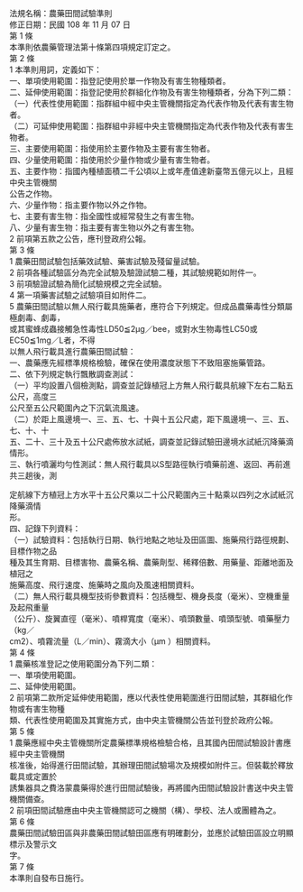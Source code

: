 法規名稱：農藥田間試驗準則  
修正日期：民國 108 年 11 月 07 日  
第 1 條  
本準則依農藥管理法第十條第四項規定訂定之。  
第 2 條  
1 本準則用詞，定義如下：  
一、單項使用範圍：指登記使用於單一作物及有害生物種類者。  
二、延伸使用範圍：指登記使用於群組化作物及有害生物種類者，分為下列二類：  
（一）代表性使用範圍：指群組中經中央主管機關指定為代表作物及代表有害生物者。  
（二）可延伸使用範圍：指群組中非經中央主管機關指定為代表作物及代表有害生物者。  
三、主要使用範圍：指使用於主要作物及主要有害生物者。  
四、少量使用範圍：指使用於少量作物或少量有害生物者。  
五、主要作物：指國內種植面積二千公頃以上或年產值達新臺幣五億元以上，且經中央主管機關  
公告之作物。  
六、少量作物：指主要作物以外之作物。  
七、主要有害生物：指全國性或經常發生之有害生物。  
八、少量有害生物：指主要有害生物以外之有害生物。  
2 前項第五款之公告，應刊登政府公報。  
第 3 條  
1 農藥田間試驗包括藥效試驗、藥害試驗及殘留量試驗。  
2 前項各種試驗區分為完全試驗及驗證試驗二種，其試驗規範如附件一。  
3 前項驗證試驗為簡化試驗規模之完全試驗。  
4 第一項藥害試驗之試驗項目如附件二。  
5 農藥田間試驗以無人飛行載具施藥者，應符合下列規定。但成品農藥毒性分類屬極劇毒、劇毒，  
或其蜜蜂成蟲接觸急性毒性LD50≦2μg／bee，或對水生物毒性LC50或EC50≦1mg／L者，不得  
以無人飛行載具進行農藥田間試驗：  
一、農藥應先經標準規格檢驗，確保在使用濃度狀態下不致阻塞施藥管路。  
二、依下列規定執行飄散調查測試：  
（一）平均設置八個檢測點，調查並記錄植冠上方無人飛行載具航線下左右二點五公尺，高度三  
公尺至五公尺範圍內之下沉氣流風速。  
（二）於距上風邊境一、三、五、七、十與十五公尺處，距下風邊境一、三、五、七、十、十  
五、二十、三十及五十公尺處佈放水試紙，調查並記錄試驗田邊境水試紙沉降藥滴情形。  
三、執行噴灑均勻性測試：無人飛行載具以S型路徑執行噴藥前進、返回、再前進共三趟後，測  


定航線下方植冠上方水平十五公尺乘以二十公尺範圍內三十點乘以四列之水試紙沉降藥滴情  
形。  
四、記錄下列資料：  
（一）試驗資料：包括執行日期、執行地點之地址及田區圖、施藥飛行路徑規劃、目標作物之品  
種及其生育期、目標害物、農藥名稱、農藥劑型、稀釋倍數、用藥量、距離地面及植冠之  
施藥高度、飛行速度、施藥時之風向及風速相關資料。  
（二）無人飛行載具機型技術參數資料：包括機型、機身長度（毫米）、空機重量及起飛重量  
（公斤）、旋翼直徑（毫米）、噴桿寬度（毫米）、噴頭數量、噴頭型號、噴藥壓力（kg／  
cm2）、噴霧流量（L／min）、霧滴大小（μm ）相關資料。  
第 4 條  
1 農藥核准登記之使用範圍分為下列二類：  
一、單項使用範圍。  
二、延伸使用範圍。  
2 前項第二款所定延伸使用範圍，應以代表性使用範圍進行田間試驗，其群組化作物或有害生物種  
類、代表性使用範圍及其實施方式，由中央主管機關公告並刊登於政府公報。  
第 5 條  
1 農藥應經中央主管機關所定農藥標準規格檢驗合格，且其國內田間試驗設計書應經中央主管機關  
核准後，始得進行田間試驗，其辦理田間試驗場次及規模如附件三。但裝載於釋放載具或定置於  
誘集器具之費洛蒙農藥得於進行田間試驗後，再將國內田間試驗設計書送中央主管機關備查。  
2 前項田間試驗應由中央主管機關認可之機關（構）、學校、法人或團體為之。  
第 6 條  
農藥田間試驗田區與非農藥田間試驗田區應有明確劃分，並應於試驗田區設立明顯標示及警示文  
字。  
第 7 條  
本準則自發布日施行。  


